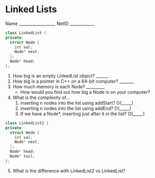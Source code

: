 # Linked Lists
Name __________________ NetID ____________

```cpp
class LinkedList {
private:
  struct Node {
    int val;
    Node* next;
  };
  Node* head;
};
```

1. How big is an empty LinkedList object? ______
2. How big is a pointer in C++ on a 64-bit computer? _______
3. How much memory is each Node? _________
   * How would you find out how big a Node is on your computer?
4. What is the complexity of...
   1. inserting n nodes into the list using addStart? O(_____)
   2. inserting n nodes into the list using addEnd? O(_____)
   3. If we have a Node*, inserting just after it in the list? O(_____)

```cpp
class LinkedList2 {
private:
  struct Node {
    int val;
    Node* next;
  };
  Node* head;
  Node* tail;
};
```

5. What is the difference with LinkedList2 vs LinkedList?